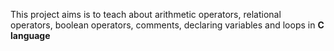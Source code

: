 This project aims is to teach about arithmetic operators, relational operators, boolean operators, comments, declaring variables and loops in **C language**
